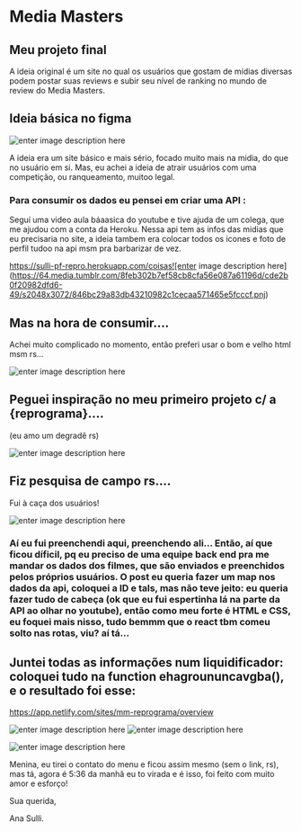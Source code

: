# Media Masters




## Meu projeto final

A ideia original é um site no qual os usuários que gostam de mídias diversas podem postar suas reviews e subir seu nível de ranking no mundo de review do Media Masters.

## Ideia básica no figma

![enter image description here](https://64.media.tumblr.com/e20a040dd08cecf05393929e781d22be/cde2b0f20982dfd6-c1/s1280x1920/113145980beda5ce7bf9ba45d6807bae9798a155.pnj)

A ideia era um site básico e mais sério, focado muito mais na midia, do que no usuário em si.
Mas, eu achei a ideia de atrair usuários com uma competição, ou ranqueamento, muitoo legal.
### Para consumir os dados eu pensei em criar uma API : 
Seguí uma video aula báaasica do youtube e tive ajuda de um colega, que me ajudou com a conta da Heroku.
Nessa api tem as infos das midias que eu precisaria no site, a ideia tambem era colocar todos os icones e foto de perfil tudoo na api msm pra barbarizar de vez.

https://sulli-pf-repro.herokuapp.com/coisas![enter image description here](https://64.media.tumblr.com/8feb302b7ef58cb8cfa56e087a61196d/cde2b0f20982dfd6-49/s2048x3072/846bc29a83db43210982c1cecaa571465e5fcccf.pnj)


## Mas na hora de consumir....


Achei muito complicado no momento, então preferi usar o bom e velho html msm rs... 

![enter image description here](https://64.media.tumblr.com/cf944840566209137e7baac9cbb104cf/b5723146a6750fb4-81/s2048x3072/89f314278e9bb13b6984157339ad43e52027758b.pnj)

## Peguei inspiração no meu primeiro projeto c/ a {reprograma}....
(eu amo um degradê rs)

![enter image description here](https://64.media.tumblr.com/f85e1f29811f63c23e887fbe57889d43/eaab89c266faaf93-98/s2048x3072/59ce55ba1c9a6234ac5b61bc07172afaf57ff8ce.pnj)

## Fiz pesquisa de campo rs....
Fui à caça dos usuários!

![enter image description here](https://64.media.tumblr.com/3b47fa527c1238c71414a1394b71edc0/eaab89c266faaf93-b6/s2048x3072/56d5c7e2ad2c86b1e63a179cec66615bcd10ad7c.pnj)

### Aí eu fui preenchendi aqui, preenchendo ali... Então, aí que ficou díficil, pq eu preciso de uma equipe back end pra me mandar os dados dos filmes, que são enviados e preenchidos pelos próprios usuários. O post eu queria fazer um map nos dados da api,  coloquei a ID e tals, mas não teve jeito: eu queria fazer tudo de cabeça (ok que eu fui espertinha lá na parte da API ao olhar no youtube), então como meu forte é HTML e CSS, eu foquei mais nisso, tudo bemmm que o react tbm comeu solto nas rotas, viu? aí tá...
##
##
##
## Juntei todas as informações num liquidificador: coloquei tudo na function ehagroununcavgba(), e o resultado foi esse:

https://app.netlify.com/sites/mm-reprograma/overview

![enter image description here](https://64.media.tumblr.com/d12e0344ca6e91d77ff866aa4310687a/b5723146a6750fb4-01/s2048x3072/f3ebb574193b80be9295abec16b14d02f355585d.pnj)
![enter image description here](https://64.media.tumblr.com/1f785aa2b9a8d9776e5d607b750f1152/eaab89c266faaf93-8a/s2048x3072/05041b774eb0a0fef70433257dde7c478dbe21ed.pnj)

![enter image description here](https://64.media.tumblr.com/2d271cbde2f4d3b3d6a9d785cc1271c2/eaab89c266faaf93-5e/s2048x3072/41d472e8e2a86900caa15770248c7098d4d450c5.pnj)

Menina, eu tirei o contato do menu e ficou assim mesmo (sem o link, rs), mas tá, agora é 5:36 da manhã eu to virada e é isso, foi feito com muito amor e esforço!

Sua querida,

Ana Sulli.
